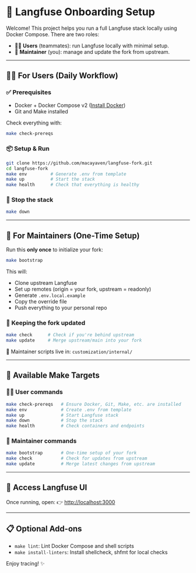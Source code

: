 # 🚀 Langfuse Onboarding Setup

Welcome! This project helps you run a full Langfuse stack locally using Docker Compose. There are two roles:

- 🧑‍💻 **Users** (teammates): run Langfuse locally with minimal setup.
- 🔐 **Maintainer** (you): manage and update the fork from upstream.

---

## 🧑‍💻 For Users (Daily Workflow)

### ✅ Prerequisites
- Docker + Docker Compose v2 ([Install Docker](https://docs.docker.com/get-docker/))
- Git and Make installed

Check everything with:
```bash
make check-prereqs
```

### 📦 Setup & Run
```bash
git clone https://github.com/macayaven/langfuse-fork.git
cd langfuse-fork
make env         # Generate .env from template
make up          # Start the stack
make health      # Check that everything is healthy
```

### 🧹 Stop the stack
```bash
make down
```

---

## 🔐 For Maintainers (One-Time Setup)

Run this **only once** to initialize your fork:
```bash
make bootstrap
```

This will:
- Clone upstream Langfuse
- Set up remotes (origin = your fork, upstream = readonly)
- Generate `.env.local.example`
- Copy the override file
- Push everything to your personal repo

### 🔁 Keeping the fork updated
```bash
make check      # Check if you're behind upstream
make update     # Merge upstream/main into your fork
```

📁 Maintainer scripts live in: `customization/internal/`

---

## 🧠 Available Make Targets

### 🧑‍💻 User commands
```bash
make check-prereqs   # Ensure Docker, Git, Make, etc. are installed
make env             # Create .env from template
make up              # Start Langfuse stack
make down            # Stop the stack
make health          # Check containers and endpoints
```

### 🔐 Maintainer commands
```bash
make bootstrap       # One-time setup of your fork
make check           # Check for updates from upstream
make update          # Merge latest changes from upstream
```

---

## 📍 Access Langfuse UI

Once running, open:
👉 [http://localhost:3000](http://localhost:3000)

---

## 📋 Optional Add-ons

- `make lint`: Lint Docker Compose and shell scripts
- `make install-linters`: Install shellcheck, shfmt for local checks

Enjoy tracing! ✨

